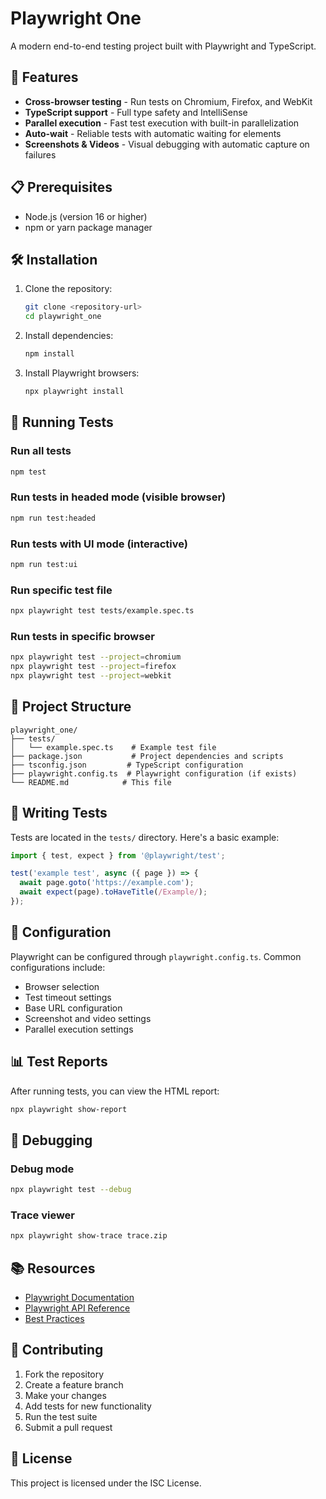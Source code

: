 # Playwright One

A modern end-to-end testing project built with Playwright and TypeScript.

## 🚀 Features

- **Cross-browser testing** - Run tests on Chromium, Firefox, and WebKit
- **TypeScript support** - Full type safety and IntelliSense
- **Parallel execution** - Fast test execution with built-in parallelization
- **Auto-wait** - Reliable tests with automatic waiting for elements
- **Screenshots & Videos** - Visual debugging with automatic capture on failures

## 📋 Prerequisites

- Node.js (version 16 or higher)
- npm or yarn package manager

## 🛠️ Installation

1. Clone the repository:
   ```bash
   git clone <repository-url>
   cd playwright_one
   ```

2. Install dependencies:
   ```bash
   npm install
   ```

3. Install Playwright browsers:
   ```bash
   npx playwright install
   ```

## 🧪 Running Tests

### Run all tests
```bash
npm test
```

### Run tests in headed mode (visible browser)
```bash
npm run test:headed
```

### Run tests with UI mode (interactive)
```bash
npm run test:ui
```

### Run specific test file
```bash
npx playwright test tests/example.spec.ts
```

### Run tests in specific browser
```bash
npx playwright test --project=chromium
npx playwright test --project=firefox
npx playwright test --project=webkit
```

## 📁 Project Structure

```
playwright_one/
├── tests/
│   └── example.spec.ts    # Example test file
├── package.json           # Project dependencies and scripts
├── tsconfig.json         # TypeScript configuration
├── playwright.config.ts  # Playwright configuration (if exists)
└── README.md            # This file
```

## 📝 Writing Tests

Tests are located in the `tests/` directory. Here's a basic example:

```typescript
import { test, expect } from '@playwright/test';

test('example test', async ({ page }) => {
  await page.goto('https://example.com');
  await expect(page).toHaveTitle(/Example/);
});
```

## 🔧 Configuration

Playwright can be configured through `playwright.config.ts`. Common configurations include:

- Browser selection
- Test timeout settings
- Base URL configuration
- Screenshot and video settings
- Parallel execution settings

## 📊 Test Reports

After running tests, you can view the HTML report:

```bash
npx playwright show-report
```

## 🐛 Debugging

### Debug mode
```bash
npx playwright test --debug
```

### Trace viewer
```bash
npx playwright show-trace trace.zip
```

## 📚 Resources

- [Playwright Documentation](https://playwright.dev/)
- [Playwright API Reference](https://playwright.dev/docs/api/class-playwright)
- [Best Practices](https://playwright.dev/docs/best-practices)

## 🤝 Contributing

1. Fork the repository
2. Create a feature branch
3. Make your changes
4. Add tests for new functionality
5. Run the test suite
6. Submit a pull request

## 📄 License

This project is licensed under the ISC License.